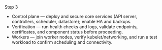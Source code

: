 Step 3

- Control plane — deploy and secure core services (API server, controllers, scheduler, datastore); enable HA and backups.
- Verification — run health checks and logs, validate endpoints, certificates, and component status before proceeding.
- Workers — join worker nodes, verify kubelet/networking, and run a test workload to confirm scheduling and connectivity.